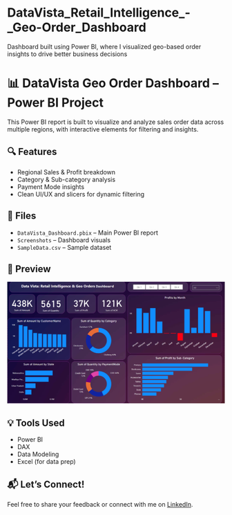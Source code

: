 # DataVista_Retail_Intelligence_-_Geo-Order_Dashboard
Dashboard built using Power BI, where I visualized geo-based order insights to drive better business decisions

# 📊 DataVista Geo Order Dashboard – Power BI Project

This Power BI report is built to visualize and analyze sales order data across multiple regions, with interactive elements for filtering and insights.

## 🔍 Features
- Regional Sales & Profit breakdown
- Category & Sub-category analysis
- Payment Mode insights
- Clean UI/UX and slicers for dynamic filtering

## 📁 Files
- `DataVista_Dashboard.pbix` – Main Power BI report
- `Screenshots` – Dashboard visuals
- `SampleData.csv` – Sample dataset

## 📸 Preview
![Dashboard Screenshot](DataVista_Geo-Order_Dashboard.png)

## 💡 Tools Used
- Power BI
- DAX
- Data Modeling
- Excel (for data prep)

## 📬 Let’s Connect!
Feel free to share your feedback or connect with me on [LinkedIn](https://www.linkedin.com/in/deemisofficial/).
